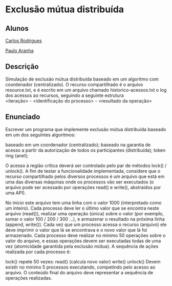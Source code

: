 # Exclusão mútua distribuída

## Alunos
[Carlos Rodrigues](https://github.com/CarlosAsrc)

[Paulo Aranha](https://github.com/aranha)

## Descrição
Simulação de exclusão mútua distribuída baseado em um algoritmo com coordenador (centralizado).
O recurso compartilhado é o arquivo resource.txt, e é escrito em um arquivo chamado historico-acessos.txt 
o log dos acessos ao recursos, seguindo a seguinte estrutura   
<iteração> - <identificação do processo> - <resultado da operação> 


## Enunciado
Escrever um programa que implemente exclusão mútua distribuída baseado em um dos seguintes algoritmos:

baseado em um coordenador (centralizado);
baseado na garantia de acesso a partir da autorização de todos os participantes (distribuída);
token ring (anel);

O acesso à região crítica deverá ser controlado pelo par de métodos lock() / unlock(). A fim de testar a funcionalidade implementada, considere que o recurso compartilhado pelos diversos processos é um arquivo que está em uma das diversas máquinas onde os processos vão ser executados (o arquivo pode ser acessado por operações read() e write(), abstraídos por uma API).

No início este arquivo tem uma linha com o valor 1000 (interpretado como um inteiro). Cada processo deve ler o último valor que se encontra neste arquivo (read()), realizar uma operação (única) sobre o valor (por exemplo, somar o valor 100 / 200 / 300 ...), e armazenar o resultado na próxima linha (append, write()). Cada vez que um processo acessa o recurso (arquivo) ele deve imprimir o valor que lá se encontrava e o novo valor que lá foi armazenado. Cada processo deve realizar no mínimo 50 operações sobre o valor do arquivo, e essas operações devem ser executadas todas de uma vez (atomicidade garantida pela exclusão mútua). A sequência de ações realizada por cada processo é:

lock()
repete 50 vezes:
read()
(calcula novo valor)
write()
unlock()
Devem existir no mínimo 5 processos executando, competindo pelo acesso ao arquivo. O conteúdo final do arquivo deve representar a sequência de operações realizadas.